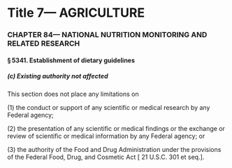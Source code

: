 
# Title 7— AGRICULTURE
### CHAPTER 84— NATIONAL NUTRITION MONITORING AND RELATED RESEARCH
#### § 5341. Establishment of dietary guidelines
##### (c) Existing authority not affected

This section does not place any limitations on

(1) the conduct or support of any scientific or medical research by any Federal agency;

(2) the presentation of any scientific or medical findings or the exchange or review of scientific or medical information by any Federal agency; or

(3) the authority of the Food and Drug Administration under the provisions of the Federal Food, Drug, and Cosmetic Act [ 21 U.S.C. 301 et seq.].
